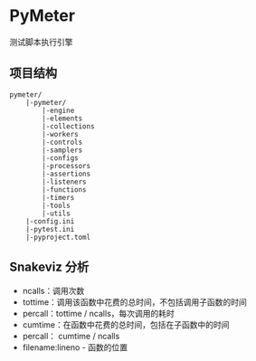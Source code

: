 # PyMeter

测试脚本执行引擎

## 项目结构

```text
pymeter/
    |-pymeter/
        |-engine
        |-elements
        |-collections
        |-workers
        |-controls
        |-samplers
        |-configs
        |-processors
        |-assertions
        |-listeners
        |-functions
        |-timers
        |-tools
        |-utils
    |-config.ini
    |-pytest.ini
    |-pyproject.toml
```


## Snakeviz 分析
- ncalls：调用次数
- tottime：调用该函数中花费的总时间，不包括调用子函数的时间
- percall：tottime / ncalls，每次调用的耗时
- cumtime：在函数中花费的总时间，包括在子函数中的时间
- percall： cumtime / ncalls
- filename:lineno - 函数的位置
